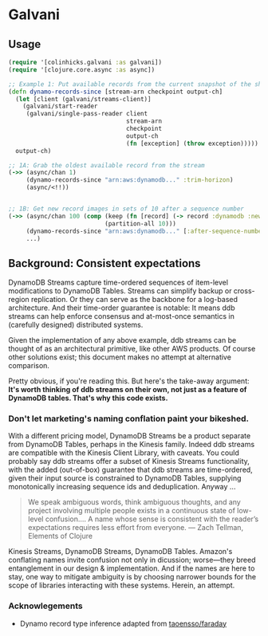 # Galvani

## Usage

```clojure
(require '[colinhicks.galvani :as galvani])
(require '[clojure.core.async :as async])

;; Example 1: Put available records from the current snapshot of the shards onto a core.async channel ...
(defn dynamo-records-since [stream-arn checkpoint output-ch]
  (let [client (galvani/streams-client)]
    (galvani/start-reader
     (galvani/single-pass-reader client
                                 stream-arn
                                 checkpoint
                                 output-ch
                                 (fn [exception] (throw exception)))))
  output-ch)

;; 1A: Grab the oldest available record from the stream
(->> (async/chan 1)
     (dynamo-records-since "arn:aws:dynamodb..." :trim-horizon)
     (async/<!!))


;; 1B: Get new record images in sets of 10 after a sequence number
(->> (async/chan 100 (comp (keep (fn [record] (-> record :dynamodb :new-image)))
                           (partition-all 10)))
     (dynamo-records-since "arn:aws:dynamodb..." [:after-sequence-number 1234567890])
     ...)
```


## Background: Consistent expectations

DynamoDB Streams capture time-ordered sequences of item-level modifications to DynamoDB Tables. Streams can simplify backup or cross-region replication. Or they can serve as the backbone for a log-based architecture. And their time-order guarantee is notable: It means ddb streams can help enforce consensus and at-most-once semantics in (carefully designed) distributed systems.

Given the implementation of any above example, ddb streams can be thought of as an architectural primitive, like other AWS products. Of course other solutions exist; this document makes no attempt at alternative comparison.

Pretty obvious, if you're reading this. But here's the take-away argument: **It's worth thinking of ddb streams on their own, not just as a feature of DynamoDB tables. That's why this code exists.**

### Don't let marketing's naming conflation paint your bikeshed.

With a different pricing model, DynamoDB Streams be a product separate from DynamoDB Tables, perhaps in the Kinesis family. Indeed ddb streams are compatible with the Kinesis Client Library, with caveats. You could probably say ddb streams offer a subset of Kinesis Streams functionality, with the added (out-of-box) guarantee that ddb streams are time-ordered, given their input source is constrained to DynamoDB Tables, supplying monotonically increasing sequence ids and deduplication. Anyway ...

> We speak ambiguous words, think ambiguous thoughts, and any project involving multiple people exists in a continuous state of low-level confusion.… A name whose sense is consistent with the reader’s expectations requires less effort from everyone. 
> — Zach Tellman, Elements of Clojure

Kinesis Streams, DynamoDB Streams, DynamoDB Tables. Amazon's conflating names invite confusion not only in dicussion; worse—they breed entanglement in our design & implementation. And if the names are here to stay, one way to mitigate ambiguity is by choosing narrower bounds for the scope of libraries interacting with these systems. Herein, an attempt.

### Acknowlegements
* Dynamo record type inference adapted from [taoensso/faraday](https://github.com/taoensso/faraday)
